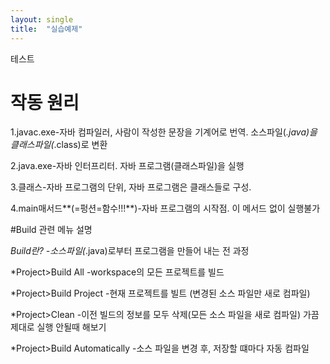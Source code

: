 ```yaml
---
layout: single
title:  "실습예제"
---
```



테스트



# 작동 원리

1.javac.exe-자바 컴파일러, 사람이 작성한 문장을 기계어로 번역. 소스파일(*.java)을 클래스파일(*.class)로 변환

2.java.exe-자바 인터프리터. 자바 프로그램(클래스파일)을 실행

3.클래스-자바 프로그램의 단위, 자바 프로그램은 클래스들로 구성.

4.main매서드**(=펑션=함수!!!**)-자바 프로그램의 시작점. 이 메서드 없이 실행불가

#Build 관련 메뉴 설명

*Build란?
-소스파일(*.java)로부터 프로그램을 만들어 내는 전 과정

*Project>Build All
-workspace의 모든 프로젝트를 빌드

*Project>Build Project
-현재 프로젝트를 빌트 (변경된 소스 파일만 새로 컴파일)

*Project>Clean
-이전 빌드의 정보를 모두 삭제(모든 소스 파일을 새로 컴파일)
가끔 제대로 실행 안될때 해보기

*Project>Build Automatically
-소스 파일을 변경 후, 저장할 떄마다 자동 컴파일
